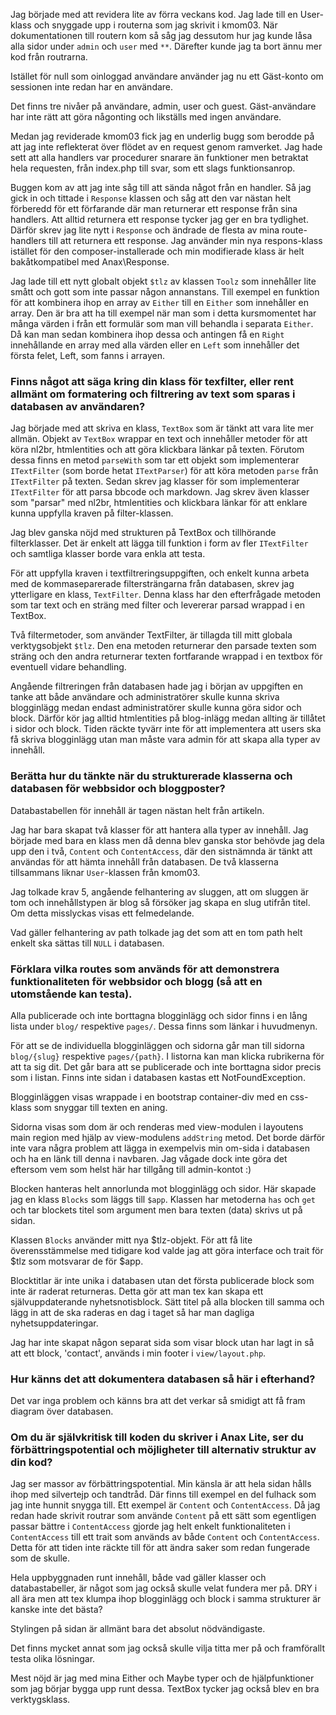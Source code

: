 Jag började med att revidera lite av förra veckans kod. Jag lade till en User-klass och snyggade upp i routerna som jag skrivit i kmom03. När dokumentationen till routern kom så såg jag dessutom hur jag kunde låsa alla sidor under `admin` och `user` med `**`. Därefter kunde jag ta bort ännu mer kod från routrarna. 

Istället för null som oinloggad användare använder jag nu ett Gäst-konto om sessionen inte redan har en användare.

Det finns tre nivåer på användare, admin, user och guest. Gäst-användare har inte rätt att göra någonting och likställs med ingen användare.

Medan jag reviderade kmom03 fick jag en underlig bugg som berodde på att jag inte reflekterat över flödet av en request genom ramverket. Jag hade sett att alla handlers var procedurer snarare än funktioner men betraktat hela requesten, från index.php till svar, som ett slags funktionsanrop.

Buggen kom av att jag inte såg till att sända något från en handler. Så jag gick in och tittade i `Response` klassen och såg att den var nästan helt förberedd för ett förfarande där man returnerar ett response från sina handlers. Att alltid returnera ett response tycker jag ger en bra tydlighet. Därför skrev jag lite nytt i `Response` och ändrade de flesta av mina route-handlers till att returnera ett response. Jag använder min nya respons-klass istället för den composer-installerade och min modifierade klass är helt bakåtkompatibel med Anax\Response.

Jag lade till ett nytt globalt objekt `$tlz` av klassen `Toolz` som innehåller lite smått och gott som inte passar någon annanstans. Till exempel en funktion 
för att kombinera ihop en array av `Either` till en `Either` som innehåller en array. Den är bra att ha till exempel när man som i detta kursmomentet har många värden i från ett formulär som man vill behandla i separata `Either`. Då kan man sedan kombinera ihop dessa och antingen få en `Right` innehållande en array med alla värden eller en `Left` som innehåller det första felet, Left, som fanns i arrayen. 

### Finns något att säga kring din klass för texfilter, eller rent allmänt om formatering och filtrering av text som sparas i databasen av användaren?

Jag började med att skriva en klass, `TextBox` som är tänkt att vara lite mer allmän. Objekt av `TextBox` wrappar en text och innehåller metoder för att köra nl2br, htmlentities och att göra klickbara länkar på texten. Förutom dessa finns en metod `parseWith` som tar ett objekt som implementerar `ITextFilter` (som borde hetat `ITextParser`) för att köra metoden `parse` från `ITextFilter` på texten. Sedan skrev jag klasser för som implementerar `ITextFilter` för att parsa bbcode och markdown. Jag skrev även klasser som "parsar" med nl2br, htmlentities och klickbara länkar för att enklare kunna uppfylla kraven på filter-klassen.

Jag blev ganska nöjd med strukturen på TextBox och tillhörande filterklasser. Det är enkelt att lägga till funktion i form av fler `ITextFilter` och samtliga klasser borde vara enkla att testa.

För att uppfylla kraven i textfiltreringsuppgiften, och enkelt kunna arbeta med de kommaseparerade filtersträngarna från databasen, skrev jag ytterligare en klass, `TextFilter`. Denna klass har den efterfrågade metoden som tar text och en sträng med filter och levererar parsad wrappad i en TextBox.

Två filtermetoder, som använder TextFilter, är tillagda till mitt globala verktygsobjekt `$tlz`. Den ena metoden returnerar den parsade texten som sträng och den andra returnerar texten fortfarande wrappad i en textbox för eventuell vidare behandling.

Angående filtreringen från databasen hade jag i början av uppgiften en tanke att  både användare och administratörer skulle kunna skriva blogginlägg medan endast administratörer skulle kunna göra sidor och block. Därför kör jag alltid htmlentities på blog-inlägg medan allting är tillåtet i sidor och block. Tiden räckte tyvärr inte för att implementera att users ska få skriva blogginlägg utan man måste vara admin för att skapa alla typer av innehåll.

### Berätta hur du tänkte när du strukturerade klasserna och databasen för webbsidor och bloggposter?

Databastabellen för innehåll är tagen nästan helt från artikeln.

Jag har bara skapat två klasser för att hantera alla typer av innehåll. Jag började med bara en klass men då denna blev ganska stor behövde jag dela upp den i två, `Content` och `ContentAccess`, där den sistnämnda är tänkt att användas för att hämta innehåll från databasen. De två klasserna tillsammans liknar `User`-klassen från kmom03.

Jag tolkade krav 5, angående felhantering av sluggen, att om sluggen är tom och innehållstypen är blog så försöker jag skapa en slug utifrån titel. Om detta misslyckas visas ett felmedelande.

Vad gäller felhantering av path tolkade jag det som att en tom path helt enkelt ska sättas till `NULL` i databasen.

### Förklara vilka routes som används för att demonstrera funktionaliteten för webbsidor och blogg (så att en utomstående kan testa).

Alla publicerade och inte borttagna blogginlägg och sidor finns i en lång lista under `blog/` respektive `pages/`. Dessa finns som länkar i huvudmenyn.

För att se de individuella blogginläggen och sidorna går man till sidorna `blog/{slug}` respektive `pages/{path}`. I listorna kan man klicka rubrikerna för att ta sig dit. Det går bara att se publicerade och inte borttagna sidor precis som i listan. Finns inte sidan i databasen kastas ett NotFoundException.

Blogginläggen visas wrappade i en bootstrap container-div med en css-klass som snyggar till texten en aning.

Sidorna visas som dom är och renderas med view-modulen i layoutens main region med hjälp av view-modulens `addString` metod. Det borde därför inte vara några problem att lägga in exempelvis min om-sida i databasen och ha en länk till denna i navbaren. Jag vågade dock inte göra det eftersom vem som helst här har tillgång till admin-kontot :)

Blocken hanteras helt annorlunda mot blogginlägg och sidor. Här skapade jag en klass `Blocks` som läggs till `$app`. Klassen har metoderna `has` och `get` och tar blockets titel som argument men bara texten (data) skrivs ut på sidan. 

Klassen `Blocks` använder mitt nya $tlz-objekt. För att få lite överensstämmelse med tidigare kod valde jag att göra interface och trait för $tlz som motsvarar de för $app.
 
Blocktitlar är inte unika i databasen utan det första publicerade block som inte är raderat returneras. Detta gör att man tex kan skapa ett självuppdaterande nyhetsnotisblock. Sätt titel på alla blocken till samma och lägg in att de ska raderas en dag i taget så har man dagliga nyhetsuppdateringar.

Jag har inte skapat någon separat sida som visar block utan har lagt in så att ett block, 'contact', används i min footer i `view/layout.php`.

### Hur känns det att dokumentera databasen så här i efterhand?

Det var inga problem och känns bra att det verkar så smidigt att få fram diagram över databasen.

### Om du är självkritisk till koden du skriver i Anax Lite, ser du förbättringspotential och möjligheter till alternativ struktur av din kod?

Jag ser massor av förbättringspotential. Min känsla är att hela sidan hålls ihop med silvertejp och tandtråd. Där finns till exempel en del fulhack som jag inte hunnit snygga till. Ett exempel är `Content` och `ContentAccess`. Då jag redan hade skrivit routrar som använde `Content` på ett sätt som egentligen passar bättre i  `ContentAccess` gjorde jag helt enkelt funktionaliteten i `ContentAccess` till ett trait som används av både `Content` och `ContentAccess`. Detta för att tiden inte räckte till för att ändra saker som redan fungerade som de skulle.

Hela uppbyggnaden runt innehåll, både vad gäller klasser och databastabeller, är något som jag också skulle velat fundera mer på. DRY i all ära men att tex klumpa ihop blogginlägg och block i samma strukturer är kanske inte det bästa?

Stylingen på sidan är allmänt bara det absolut nödvändigaste.

Det finns mycket annat som jag också skulle vilja titta mer på och framförallt testa olika lösningar.

Mest nöjd är jag med mina Either och Maybe typer och de hjälpfunktioner som jag börjar bygga upp runt dessa. TextBox tycker jag också blev en bra verktygsklass.
